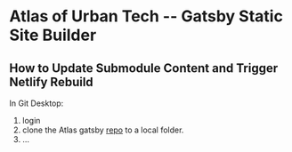 # Atlas of Urban Tech -- Gatsby Static Site Builder

## How to Update Submodule Content and Trigger Netlify Rebuild

In Git Desktop:
1. login
2. clone the Atlas gatsby [repo](git@github.com:Cornell-Tech-Urban-Tech-Hub/atlas-of-urban-tech-gatsby.git) to a local folder.
3. ...



